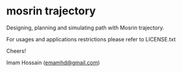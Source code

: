 # mosrin trajectory

Designing, planning and simulating path with Mosrin trajectory.

For usages and applications restrictions please refer to LICENSE.txt

Cheers!

Imam Hossain (emamhd@gmail.com)
